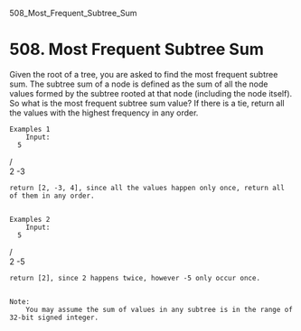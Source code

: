 508_Most_Frequent_Subtree_Sum
# 508. Most Frequent Subtree Sum

Given the root of a tree, you are asked to find the most frequent subtree sum. The subtree
        sum of a node is defined as the sum of all the node values formed by the subtree rooted at
        that node (including the node itself). So what is the most frequent subtree sum value? If
        there is a tie, return all the values with the highest frequency in any order.
    

    Examples 1
        Input:
      5
 /  \
2   -3

    return [2, -3, 4], since all the values happen only once, return all of them in any order.
    

    Examples 2
        Input:
      5
 /  \
2   -5

    return [2], since 2 happens twice, however -5 only occur once.
    

    Note:
        You may assume the sum of values in any subtree is in the range of 32-bit signed integer.